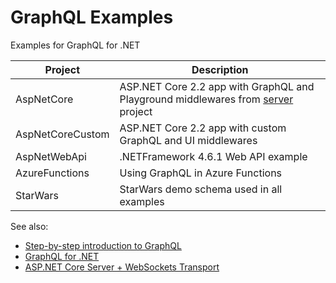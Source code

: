 # GraphQL Examples

Examples for GraphQL for .NET

| Project          | Description |
|------------------|-------------|
| AspNetCore       | ASP.NET Core 2.2 app with GraphQL and Playground middlewares from [server](https://github.com/graphql-dotnet/server) project |
| AspNetCoreCustom | ASP.NET Core 2.2 app with custom GraphQL and UI middlewares |
| AspNetWebApi     | .NETFramework 4.6.1 Web API example
| AzureFunctions   | Using GraphQL in Azure Functions |
| StarWars         | StarWars demo schema used in all examples |

See also:

- [Step-by-step introduction to GraphQL](https://graphql.org/learn/)
- [GraphQL for .NET](https://github.com/graphql-dotnet/graphql-dotnet)
- [ASP.NET Core Server + WebSockets Transport](https://github.com/graphql-dotnet/server)
